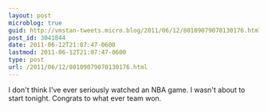 ```yaml
---
layout: post
microblog: true
guid: http://vmstan-tweets.micro.blog/2011/06/12/80109079070130176.html
post_id: 3041844
date: 2011-06-12T21:07:47-0600
lastmod: 2011-06-12T21:07:47-0600
type: post
url: /2011/06/12/80109079070130176.html
---
```

I don't think I've ever seriously watched an NBA game. I wasn't about to start tonight. Congrats to what ever team won.
